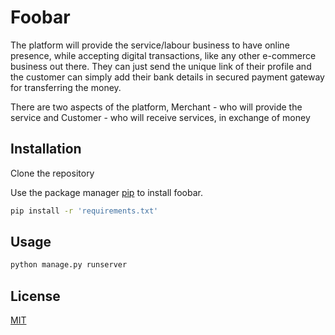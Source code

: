 # Foobar

The platform will provide the service/labour business to have online presence, while accepting digital transactions, like any other e-commerce business out there. They can just send the unique link of their profile and the customer can simply add their bank details in secured payment gateway for transferring the money.

There are two aspects of the platform, Merchant - who will provide the service and Customer - who will receive services, in exchange of money


## Installation

Clone the repository

Use the package manager [pip](https://pip.pypa.io/en/stable/) to install foobar.

```bash
pip install -r 'requirements.txt'
```

## Usage

```python
python manage.py runserver
```


## License
[MIT](https://choosealicense.com/licenses/mit/)